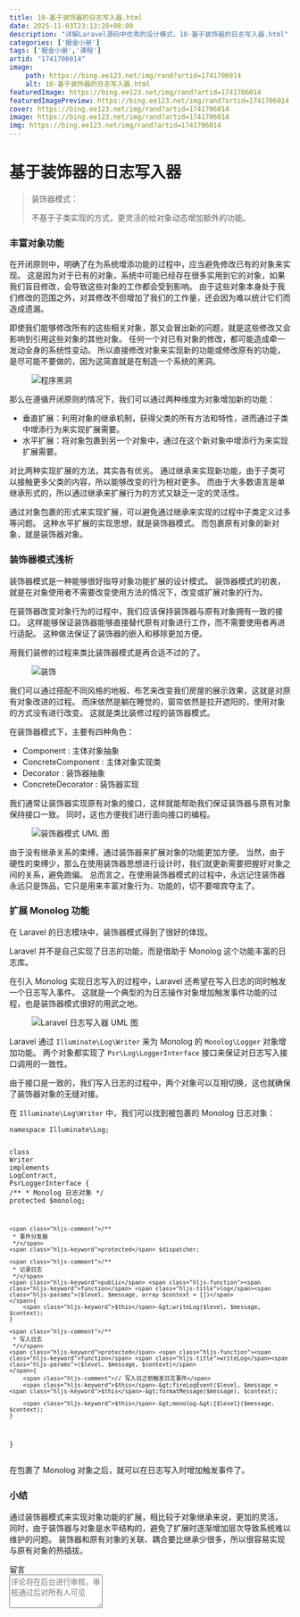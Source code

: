 ```yaml
---
title: 10-基于装饰器的日志写入器.html
date: 2025-11-03T23:13:28+08:00
description: "详解Laravel源码中优秀的设计模式，10-基于装饰器的日志写入器.html"
categories: ['掘金小册']
tags: ['掘金小册','课程']
artid: "1741706014"
image:
    path: https://bing.ee123.net/img/rand?artid=1741706014
    alt: 10-基于装饰器的日志写入器.html
featuredImage: https://bing.ee123.net/img/rand?artid=1741706014
featuredImagePreview: https://bing.ee123.net/img/rand?artid=1741706014
cover: https://bing.ee123.net/img/rand?artid=1741706014
image: https://bing.ee123.net/img/rand?artid=1741706014
img: https://bing.ee123.net/img/rand?artid=1741706014
---
```


<html><head><meta charset="utf-8"><meta http-equiv="X-UA-Compatible" content="IE=edge,chrome=1"><meta name="viewport" content="width=device-width,initial-scale=1,user-scalable=no,viewport-fit=cover"><meta name="google-site-verification" content="cCHsgG9ktuCTgWgYfqCJql8AeR4gAne4DTZqztPoirE"><meta name="apple-itunes-app" content="app-id=987739104"><meta name="baidu-site-verification" content="qiK2a1kcFc"><meta name="360-site-verification" content="4c3c7d57d59f0e1a308462fbc7fd7e51"><meta name="sogou_site_verification" content="c49WUDZczQ"><title data-vue-meta="true">详解 Laravel 源码中优秀的设计模式 - 有明 - 掘金小册</title><link rel="preload" href="https://b-gold-cdn.xitu.io/v3/static/js/manifest.060adf3290877312ec3f.js" as="script"><link rel="preload" href="https://b-gold-cdn.xitu.io/v3/static/js/vendor.e6fd81aa1499049a5bee.js" as="script"><link rel="preload" href="https://b-gold-cdn.xitu.io/v3/static/js/app.a99a1e8180beec940a3f.js" as="script"><link rel="preload" href="https://b-gold-cdn.xitu.io/v3/static/css/app.b796f2cb9b18ed584e56cf5802f4527d.css" as="style"><link rel="apple-touch-icon" sizes="180x180" href="https://b-gold-cdn.xitu.io/favicons/v2/apple-touch-icon.png"><link rel="icon" type="image/png" sizes="32x32" href="https://b-gold-cdn.xitu.io/favicons/v2/favicon-32x32.png"><link rel="icon" type="image/png" sizes="16x16" href="https://b-gold-cdn.xitu.io/favicons/v2/favicon-16x16.png"><link rel="manifest" href="https://b-gold-cdn.xitu.io/favicons/v2/manifest.json"><link rel="mask-icon" href="https://b-gold-cdn.xitu.io/favicons/v2/safari-pinned-tab.svg" color="#5bbad5"><link rel="shortcut icon" href="https://b-gold-cdn.xitu.io/favicons/v2/favicon.ico"><meta name="msapplication-config" content="https://b-gold-cdn.xitu.io/favicons/v2/browserconfig.xml"><meta name="theme-color" content="#ffffff"><link rel="search" title="掘金" href="https://b-gold-cdn.xitu.io/conf/search.xml" type="application/opensearchdescription+xml"><link rel="stylesheet" href="https://b-gold-cdn.xitu.io/ionicons/2.0.1/css/ionicons.min.css"><link rel="stylesheet" href="https://b-gold-cdn.xitu.io/asset/fw-icon/1.0.9/iconfont.css"><link href="https://b-gold-cdn.xitu.io/v3/static/css/app.b796f2cb9b18ed584e56cf5802f4527d.css" rel="stylesheet"><script src="https://www.googletagmanager.com/gtag/js?id=UA-93217128-6"></script><script async="" src="https://hm.baidu.com/hm.js?93bbd335a208870aa1f296bcd6842e5e"></script><script async="" src="//www.google-analytics.com/analytics.js"></script><script type="text/javascript" async="" src="https://assets.growingio.com/vds.js"></script><script type="text/javascript" charset="utf-8" async="" src="https://b-gold-cdn.xitu.io/v3/static/js/8.6975c7d55979d107f394.js"></script><meta data-vmid="keywords" name="keywords" content="掘金,稀土,Vue.js,微信小程序,Kotlin,RxJava,React Native,Wireshark,敏捷开发,Bootstrap,OKHttp,正则表达式,WebGL,Webpack,Docker,MVVM" data-vue-meta="true"><meta data-vmid="description" name="description" content="掘金是一个帮助开发者成长的社区，是给开发者用的 Hacker News，给设计师用的 Designer News，和给产品经理用的 Medium。掘金的技术文章由稀土上聚集的技术大牛和极客共同编辑为你筛选出最优质的干货，其中包括：Android、iOS、前端、后端等方面的内容。用户每天都可以在这里找到技术世界的头条内容。与此同时，掘金内还有沸点、掘金翻译计划、线下活动、专栏文章等内容。即使你是 GitHub、StackOverflow、开源中国的用户，我们相信你也可以在这里有所收获。" data-vue-meta="true"></head><body><div data-v-41acfafa="" data-v-decff8c4="" class="section-content"><div data-v-41acfafa="" class="section-page book-section-view"><div data-v-41acfafa="" class="entry-content article-content"><h1 class="heading" data-id="heading-0">基于装饰器的日志写入器</h1>
<blockquote>
<p>装饰器模式：</p>
<p>不基于子类实现的方式，更灵活的给对象动态增加额外的功能。</p>
</blockquote>
<h3 class="heading" data-id="heading-1">丰富对象功能</h3>
<p>在开闭原则中，明确了在为系统增添功能的过程中，应当避免修改已有的对象来实现。
这是因为对于已有的对象，系统中可能已经存在很多实用到它的对象，如果我们盲目修改，会导致这些对象的工作都会受到影响。
由于这些对象本身处于我们修改的范围之外，对其修改不但增加了我们的工作量，还会因为难以统计它们而造成遗漏。</p>
<p>即使我们能够修改所有的这些相关对象，那又会冒出新的问题，就是这些修改又会影响到引用这些对象的其他对象。
任何一个对已有对象的修改，都可能造成牵一发动全身的系统性变动。
所以直接修改对象来实现新的功能或修改原有的功能，是尽可能不要做的，因为这简直就是在制造一个系统的黑洞。</p>
<p></p><figure><img alt="程序黑洞" class="lazyload inited" data-src="https://user-gold-cdn.xitu.io/2018/1/6/160cc261d82b5452?imageView2/0/w/1280/h/960/format/webp/ignore-error/1" data-width="1200" data-height="300" src="https://user-gold-cdn.xitu.io/2018/1/6/160cc261d82b5452?imageView2/0/w/1280/h/960/format/webp/ignore-error/1"><figcaption></figcaption></figure><p></p>
<p>那么在遵循开闭原则的情况下，我们可以通过两种维度为对象增加新的功能：</p>
<ul>
<li>垂直扩展：利用对象的继承机制，获得父类的所有方法和特性，进而通过子类中增添行为来实现扩展需要。</li>
<li>水平扩展：将对象包裹到另一个对象中，通过在这个新对象中增添行为来实现扩展需要。</li>
</ul>
<p>对比两种实现扩展的方法，其实各有优劣。
通过继承来实现新功能，由于子类可以接触更多父类的内容，所以能够改变的行为相对更多。
而由于大多数语言是单继承形式的，所以通过继承来扩展行为的方式又缺乏一定的灵活性。</p>
<p>通过对象包裹的形式来实现扩展，可以避免通过继承来实现的过程中子类定义过多等问题。
这种水平扩展的实现思想，就是装饰器模式。
而包裹原有对象的新对象，就是装饰器对象。</p>
<h3 class="heading" data-id="heading-2">装饰器模式浅析</h3>
<p>装饰器模式是一种能够很好指导对象功能扩展的设计模式。
装饰器模式的初衷，就是在对象使用者不需要改变使用方法的情况下，改变或扩展对象的行为。</p>
<p>在装饰器改变对象行为的过程中，我们应该保持装饰器与原有对象拥有一致的接口。
这样能够保证装饰器能够直接替代原有对象进行工作，而不需要使用者再进行适配。
这种做法保证了装饰器的嵌入和移除更加方便。</p>
<p>用我们装修的过程来类比装饰器模式是再合适不过的了。</p>
<p></p><figure><img alt="装饰" class="lazyload inited" data-src="https://user-gold-cdn.xitu.io/2018/1/6/160cc26528e82fc3?imageView2/0/w/1280/h/960/format/webp/ignore-error/1" data-width="1200" data-height="400" src="https://user-gold-cdn.xitu.io/2018/1/6/160cc26528e82fc3?imageView2/0/w/1280/h/960/format/webp/ignore-error/1"><figcaption></figcaption></figure><p></p>
<p>我们可以通过搭配不同风格的地板、布艺来改变我们房屋的展示效果，这就是对原有对象改进的过程。
而床依然是躺在睡觉的，窗帘依然是拉开遮阳的，使用对象的方式没有进行改变。
这就是类比装修过程的装饰器模式。</p>
<p>在装饰器模式下，主要有四种角色：</p>
<ul>
<li>Component : 主体对象抽象</li>
<li>ConcreteComponent : 主体对象实现类</li>
<li>Decorator : 装饰器抽象</li>
<li>ConcreteDecorator : 装饰器实现</li>
</ul>
<p>我们通常让装饰器实现原有对象的接口，这样就能帮助我们保证装饰器与原有对象保持接口一致。
同时，这也方便我们进行面向接口的编程。</p>
<p></p><figure><img alt="装饰器模式 UML 图" class="lazyload inited" data-src="https://user-gold-cdn.xitu.io/2018/1/6/160cc268cb53a31a?imageView2/0/w/1280/h/960/format/webp/ignore-error/1" data-width="1280" data-height="499" src="https://user-gold-cdn.xitu.io/2018/1/6/160cc268cb53a31a?imageView2/0/w/1280/h/960/format/webp/ignore-error/1"><figcaption></figcaption></figure><p></p>
<p>由于没有继承关系的束缚，通过装饰器来扩展对象的功能更加方便。
当然，由于硬性的束缚少，那么在使用装饰器思想进行设计时，我们就更新需要把握好对象之间的关系，避免跑偏。
总而言之，在使用装饰器模式的过程中，永远记住装饰器永远只是饰品，它只是用来丰富对象行为、功能的，切不要喧宾夺主了。</p>
<h3 class="heading" data-id="heading-3">扩展 Monolog 功能</h3>
<p>在 Laravel 的日志模块中，装饰器模式得到了很好的体现。</p>
<p>Laravel 并不是自己实现了日志的功能，而是借助于 Monolog 这个功能丰富的日志库。</p>
<p>在引入 Monolog 实现日志写入的过程中，Laravel 还希望在写入日志的同时触发一个日志写入事件。
这就是一个典型的为日志操作对象增加触发事件功能的过程，也是装饰器模式很好的用武之地。</p>
<p></p><figure><img alt="Laravel 日志写入器 UML 图" class="lazyload inited" data-src="https://user-gold-cdn.xitu.io/2018/1/6/160cc26b974f31e7?imageView2/0/w/1280/h/960/format/webp/ignore-error/1" data-width="1280" data-height="430" src="https://user-gold-cdn.xitu.io/2018/1/6/160cc26b974f31e7?imageView2/0/w/1280/h/960/format/webp/ignore-error/1"><figcaption></figcaption></figure><p></p>
<p>Laravel 通过 <code>Illuminate\Log\Writer</code> 来为 Monolog 的 <code>Monolog\Logger</code> 对象增加功能。
两个对象都实现了 <code>Psr\Log\LoggerInterface</code> 接口来保证对日志写入接口调用的一致性。</p>
<p>由于接口是一致的，我们写入日志的过程中，两个对象可以互相切换，这也就确保了装饰器对象的无缝对接。</p>
<p>在 <code>Illuminate\Log\Writer</code> 中，我们可以找到被包裹的 Monolog 日志对象：</p>
<pre><code class="hljs php" lang="php"><span class="hljs-keyword">namespace</span> <span class="hljs-title">Illuminate</span>\<span class="hljs-title">Log</span>;

<span class="hljs-class"><span class="hljs-keyword">class</span> <span class="hljs-title">Writer</span> <span class="hljs-keyword">implements</span> <span class="hljs-title">LogContract</span>, <span class="hljs-title">PsrLoggerInterface</span>
</span>{
    <span class="hljs-comment">/**
     * Monolog 日志对象
     */</span>
    <span class="hljs-keyword">protected</span> $monolog;

    <span class="hljs-comment">/**
     * 事件分发器
     */</span>
    <span class="hljs-keyword">protected</span> $dispatcher;

    <span class="hljs-comment">/**
     * 记录日志
     */</span>
    <span class="hljs-keyword">public</span> <span class="hljs-function"><span class="hljs-keyword">function</span> <span class="hljs-title">log</span><span class="hljs-params">($level, $message, array $context = [])</span>
    </span>{
        <span class="hljs-keyword">$this</span>-&gt;writeLog($level, $message, $context);
    }

    <span class="hljs-comment">/**
     * 写入日志
     */</span>
    <span class="hljs-keyword">protected</span> <span class="hljs-function"><span class="hljs-keyword">function</span> <span class="hljs-title">writeLog</span><span class="hljs-params">($level, $message, $context)</span>
    </span>{
        <span class="hljs-comment">// 写入日之前触发日志事件</span>
        <span class="hljs-keyword">$this</span>-&gt;fireLogEvent($level, $message = <span class="hljs-keyword">$this</span>-&gt;formatMessage($message), $context);

        <span class="hljs-keyword">$this</span>-&gt;monolog-&gt;{$level}($message, $context);
    }
}
</code></pre><p>在包裹了 Monolog 对象之后，就可以在日志写入时增加触发事件了。</p>
<h3 class="heading" data-id="heading-4">小结</h3>
<p>通过装饰器模式来实现对象功能的扩展，相比较于对象继承来说，更加的灵活。
同时，由于装饰器与对象是水平结构的，避免了扩展时逐渐增加层次导致系统难以维护的问题。
装饰器和原有对象的关联、耦合要比继承少很多，所以很容易实现与原有对象的热插拔。</p>
</div><section data-v-41acfafa="" class="book-comments"><div data-v-41acfafa="" class="box-title">留言</div><div data-v-41acfafa="" class="comment-box"><div data-v-efcd2e56="" data-v-41acfafa="" class="comment-form comment-form" id="comment"><div data-v-b2db8566="" data-v-1b9df826="" data-v-efcd2e56="" data-src="https://avatars0.githubusercontent.com/u/8953279?v=4" class="lazy avatar avatar" title="" style="background-image: none;"></div><textarea data-v-efcd2e56="" placeholder="评论将在后台进行审核，审核通过后对所有人可见" class="content-input" style="overflow: hidden; overflow-wrap: break-word; height: 60px;"></textarea><div data-v-efcd2e56="" class="action-box" style="display: none;"><div data-v-54e3f196="" data-v-efcd2e56="" class="image-uploader image-uploader" style="display: none;"><input data-v-54e3f196="" type="file" class="input"><button data-v-54e3f196="" class="upload-btn"><i data-v-54e3f196="" class="icon ion-image"></i><span data-v-54e3f196="">上传图片</span></button></div><div data-v-efcd2e56="" class="submit-box"><span data-v-efcd2e56="" class="submit-text">Ctrl or ⌘ + Enter</span><button data-v-efcd2e56="" class="submit-btn">评论</button></div></div><!----></div></div><ul data-v-51163f89="" data-v-41acfafa="" st:block="commentList" class="comment-list comment-list"><!----></ul></section></div></div><!----><!----></body></html>